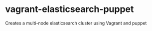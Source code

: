 vagrant-elasticsearch-puppet
============================

Creates a multi-node elasticsearch cluster using Vagrant and puppet

